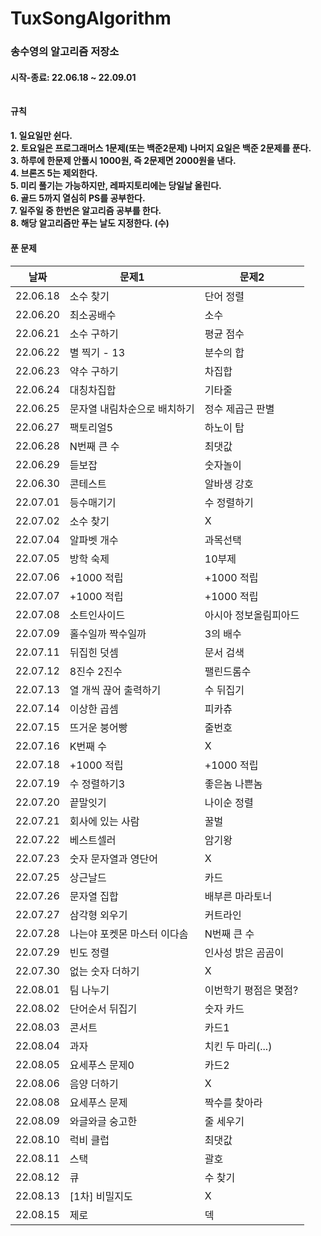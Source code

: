 # TuxSongAlgorithm

### 송수영의 알고리즘 저장소</br>
#### 시작-종료: 22.06.18 ~ 22.09.01 </br></br></br> 규칙 </br>
#### 1. 일요일만 쉰다. </br> 2. 토요일은 프로그래머스 1문제(또는 백준2문제) 나머지 요일은 백준 2문제를 푼다. </br> 3. 하루에 한문제 안풀시 1000원, 즉 2문제면 2000원을 낸다. </br> 4. 브론즈 5는 제외한다. </br> 5. 미리 풀기는 가능하지만, 레파지토리에는 당일날 올린다. </br> 6. 골드 5까지 열심히 PS를 공부한다. </br> 7. 일주일 중 한번은 알고리즘 공부를 한다. </br> 8. 해당 알고리즘만 푸는 날도 지정한다. (수) </br>
#### 푼 문제<br>

|날짜|문제1|문제2|
|------|---|---|
|22.06.18|소수 찾기|단어 정렬|
|22.06.20|최소공배수|소수|
|22.06.21|소수 구하기|평균 점수|
|22.06.22|별 찍기 - 13|분수의 합|
|22.06.23|약수 구하기|차집합|
|22.06.24|대칭차집합|기타줄|
|22.06.25|문자열 내림차순으로 배치하기|정수 제곱근 판별|
|22.06.27|팩토리얼5|하노이 탑|
|22.06.28|N번째 큰 수|최댓값|
|22.06.29|듣보잡|숫자놀이|
|22.06.30|콘테스트|알바생 강호|
|22.07.01|등수매기기|수 정렬하기|
|22.07.02|소수 찾기|X|
|22.07.04|알파벳 개수|과목선택|
|22.07.05|방학 숙제|10부제|
|22.07.06|+1000 적립|+1000 적립|
|22.07.07|+1000 적립|+1000 적립|
|22.07.08|소트인사이드|아시아 정보올림피아드|
|22.07.09|홀수일까 짝수일까|3의 배수|
|22.07.11|뒤집힌 덧셈|문서 검색|
|22.07.12|8진수 2진수|팰린드롬수|
|22.07.13|열 개씩 끊어 출력하기|수 뒤집기|
|22.07.14|이상한 곱셈|피카츄|
|22.07.15|뜨거운 붕어빵|줄번호|
|22.07.16|K번째 수|X|
|22.07.18|+1000 적립|+1000 적립|
|22.07.19|수 정렬하기3|좋은놈 나쁜놈|
|22.07.20|끝말잇기|나이순 정렬|
|22.07.21|회사에 있는 사람|꿀벌|
|22.07.22|베스트셀러|암기왕|
|22.07.23|숫자 문자열과 영단어|X|
|22.07.25|상근날드|카드|
|22.07.26|문자열 집합|배부른 마라토너|
|22.07.27|삼각형 외우기|커트라인|
|22.07.28|나는야 포켓몬 마스터 이다솜|N번째 큰 수|
|22.07.29|빈도 정렬|인사성 밝은 곰곰이|
|22.07.30|없는 숫자 더하기|X|
|22.08.01|팀 나누기|이번학기 평점은 몇점?|
|22.08.02|단어순서 뒤집기|숫자 카드|
|22.08.03|콘서트|카드1|
|22.08.04|과자|치킨 두 마리(...)|
|22.08.05|요세푸스 문제0|카드2|
|22.08.06|음양 더하기|X|
|22.08.08|요세푸스 문제|짝수를 찾아라|
|22.08.09|와글와글 숭고한|줄 세우기|
|22.08.10|럭비 클럽|최댓값|
|22.08.11|스택|괄호|
|22.08.12|큐|수 찾기|
|22.08.13|[1차] 비밀지도|X|
|22.08.15|제로|덱|
